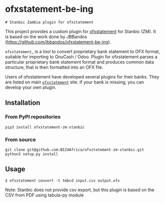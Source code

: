# ofxstatement-be-ing 

~~~~~~~~~~~~~~~~~~~~~~~~~~~~~~
# Stanbic Zambia plugin for ofxstatement 
~~~~~~~~~~~~~~~~~~~~~~~~~~~~~~

This project provides a custom plugin for [ofxstatement](https://github.com/kedder/ofxstatement) for Stanbic (ZM). It is based
on the work done by JBBandos (https://github.com/jbbandos/ofxstatement-be-ing).

`ofxstatement`_ is a tool to convert proprietary bank statement to OFX format, suitable for importing to GnuCash / Odoo. Plugin for ofxstatement parses a particular proprietary bank statement format and produces common data structure, that is then formatted into an OFX file.

Users of ofxstatement have developed several plugins for their banks. They are listed on main [`ofxstatement`](https://github.com/kedder/ofxstatement) site. If your bank is missing, you can develop
your own plugin.

## Installation

### From PyPI repositories
```
pip3 install ofxstatement-zm-stanbic
```

### From source
```
git clone git@github.com:BIZ4Africa/ofxstatement-zm-stanbic.git 
python3 setup.py install
```

## Usage
```
$ ofxstatement convert -t tmbcd input.csv output.ofx
```
Note: Stanbic does not provide csv export, but this plugin is based on the CSV from PDF using tabula-py module
